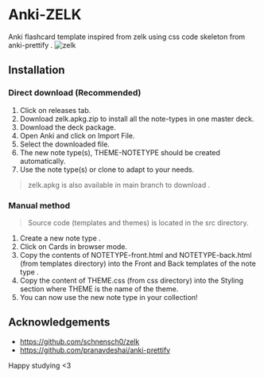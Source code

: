 # Anki-ZELK
Anki flashcard template inspired from zelk using css code skeleton from anki-prettify .
![zelk](https://github.com/mowser03/anki-zelk/assets/83747591/749a5db1-2da4-4a2e-91c4-0f2ed95ca2e9)

## Installation 

### Direct download (Recommended)
1. Click on releases tab.
2. Download zelk.apkg.zip to install all the note-types in one master deck.
3. Download the deck package.
4. Open Anki and click on Import File.
5. Select the downloaded file.
6. The new note type(s), THEME-NOTETYPE should be created automatically.
7. Use the note type(s) or clone to adapt to your needs.
> zelk.apkg is also available in main branch to download .

### Manual method
> Source code (templates and themes) is located in the src directory.
1. Create a new note type .
2. Click on Cards in browser mode.
3. Copy the contents of NOTETYPE-front.html and NOTETYPE-back.html (from templates directory) into the Front and Back templates of the note type .
4. Copy the content of THEME.css (from css directory) into the Styling section where THEME is the name of the theme.
5. You can now use the new note type in your collection!

## Acknowledgements 
- https://github.com/schnensch0/zelk
- https://github.com/pranavdeshai/anki-prettify

Happy studying <3
